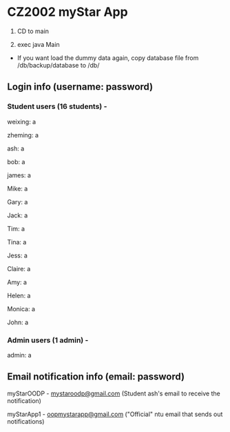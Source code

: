 # CZ2002 myStar App

1. CD to main

2. exec java Main

- If you want load the dummy data again, copy database file from /db/backup/database to /db/

## Login info (username: password)

### Student users (16 students) -

weixing: a

zheming: a

ash: a

bob: a

james: a

Mike: a

Gary: a

Jack: a

Tim: a

Tina: a

Jess: a

Claire: a

Amy: a

Helen: a

Monica: a

John: a

### Admin users (1 admin) -

admin: a

## Email notification info (email: password)

myStarOODP - mystaroodp@gmail.com (Student ash's email to receive the notification)

myStarApp1 - oopmystarapp@gmail.com ("Official" ntu email that sends out notifications)

